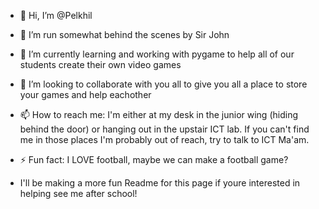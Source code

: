 - 👋 Hi, I’m @Pelkhil
- 👀 I’m run somewhat behind the scenes by Sir John
- 🌱 I’m currently learning and working with pygame to help all of our students create their own video games 
- 💞️ I’m looking to collaborate with you all to give you all a place to store your games and help eachother
- 📫 How to reach me: I'm either at my desk in the junior wing (hiding behind the door) or hanging out in the upstair ICT lab. If you can't find me in those places I'm probably out of reach, try to talk to ICT Ma'am.
- ⚡ Fun fact: I LOVE football, maybe we can make a football game?

- I'll be making a more fun Readme for this page if youre interested in helping see me after school!

